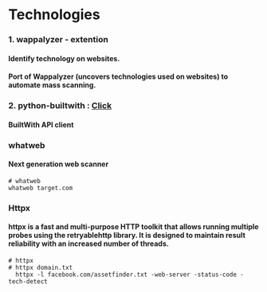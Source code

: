 # Technologies 


### 1. wappalyzer - extention
#### Identify technology on websites.
#### Port of Wappalyzer (uncovers technologies used on websites) to automate mass scanning.

### 2. python-builtwith : <a href="https://github.com/claymation/python-builtwith">Click</a>
#### BuiltWith API client

### whatweb
#### Next generation web scanner
```
# whatweb
whatweb target.com
```
### Httpx
#### httpx is a fast and multi-purpose HTTP toolkit that allows running multiple probes using the retryablehttp library. It is designed to maintain result reliability with an increased number of threads.
```
# httpx 
# httpx domain.txt
  httpx -l facebook.com/assetfinder.txt -web-server -status-code -tech-detect 
```
